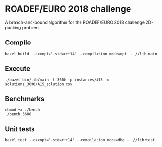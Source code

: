 # ROADEF/EURO 2018 challenge

A branch-and-bound algorithm for the ROADEF/EURO 2018 challenge 2D-packing problem.

## Compile

```
bazel build --cxxopt='-std=c++14' --compilation_mode=opt -- //lib:main
```

## Execute

```
./bazel-bin/lib/main -t 3600 -p instances/A15 -o solutions_3600/A15_solution.csv
```

## Benchmarks

```
chmod +x ./bench
./bench 3600
```

## Unit tests

```
bazel test --cxxopt='-std=c++14' --compilation_mode=dbg -- //lib:test
```

